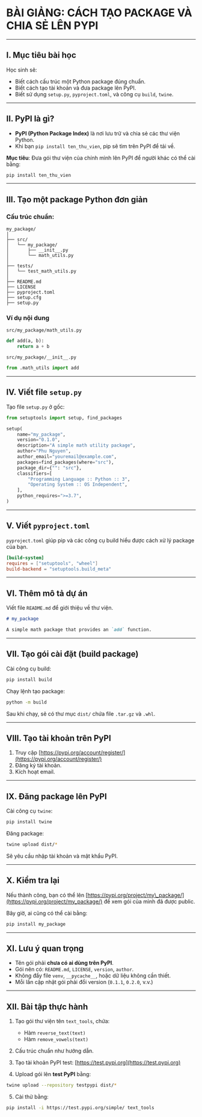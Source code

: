 # BÀI GIẢNG: CÁCH TẠO PACKAGE VÀ CHIA SẺ LÊN PYPI

---

## I. Mục tiêu bài học

Học sinh sẽ:

* Biết cách cấu trúc một Python package đúng chuẩn.
* Biết cách tạo tài khoản và đưa package lên PyPI.
* Biết sử dụng `setup.py`, `pyproject.toml`, và công cụ `build`, `twine`.

---

## II. PyPI là gì?

* **PyPI (Python Package Index)** là nơi lưu trữ và chia sẻ các thư viện Python.
* Khi bạn `pip install ten_thu_vien`, pip sẽ tìm trên PyPI để tải về.

**Mục tiêu**: Đưa gói thư viện của chính mình lên PyPI để người khác có thể cài bằng:

```bash
pip install ten_thu_vien
```

---

## III. Tạo một package Python đơn giản

### Cấu trúc chuẩn:

```
my_package/
│
├── src/
│   └── my_package/
│       ├── __init__.py
│       └── math_utils.py
│
├── tests/
│   └── test_math_utils.py
│
├── README.md
├── LICENSE
├── pyproject.toml
├── setup.cfg
├── setup.py
```

### Ví dụ nội dung

`src/my_package/math_utils.py`

```python
def add(a, b):
    return a + b
```

`src/my_package/__init__.py`

```python
from .math_utils import add
```

---

## IV. Viết file `setup.py`

Tạo file `setup.py` ở gốc:

```python
from setuptools import setup, find_packages

setup(
    name="my_package",
    version="0.1.0",
    description="A simple math utility package",
    author="Phu Nguyen",
    author_email="youremail@example.com",
    packages=find_packages(where="src"),
    package_dir={"": "src"},
    classifiers=[
        "Programming Language :: Python :: 3",
        "Operating System :: OS Independent",
    ],
    python_requires=">=3.7",
)
```

---

## V. Viết `pyproject.toml`

`pyproject.toml` giúp pip và các công cụ build hiểu được cách xử lý package của bạn.

```toml
[build-system]
requires = ["setuptools", "wheel"]
build-backend = "setuptools.build_meta"
```

---

## VI. Thêm mô tả dự án

Viết file `README.md` để giới thiệu về thư viện.

```md
# my_package

A simple math package that provides an `add` function.
```

---

## VII. Tạo gói cài đặt (build package)

Cài công cụ build:

```bash
pip install build
```

Chạy lệnh tạo package:

```bash
python -m build
```

Sau khi chạy, sẽ có thư mục `dist/` chứa file `.tar.gz` và `.whl`.

---

## VIII. Tạo tài khoản trên PyPI

1. Truy cập [https://pypi.org/account/register/](https://pypi.org/account/register/)
2. Đăng ký tài khoản.
3. Kích hoạt email.

---

## IX. Đăng package lên PyPI

Cài công cụ `twine`:

```bash
pip install twine
```

Đăng package:

```bash
twine upload dist/*
```

Sẽ yêu cầu nhập tài khoản và mật khẩu PyPI.

---

## X. Kiểm tra lại

Nếu thành công, bạn có thể lên [https://pypi.org/project/my\_package/](https://pypi.org/project/my_package/) để xem gói của mình đã được public.

Bây giờ, ai cũng có thể cài bằng:

```bash
pip install my_package
```

---

## XI. Lưu ý quan trọng

* Tên gói phải **chưa có ai dùng trên PyPI**.
* Gói nên có: `README.md`, `LICENSE`, `version`, `author`.
* Không đẩy file `venv`, `__pycache__`, hoặc dữ liệu không cần thiết.
* Mỗi lần cập nhật gói phải đổi version (`0.1.1`, `0.2.0`, v.v.)

---

## XII. Bài tập thực hành

1. Tạo gói thư viện tên `text_tools`, chứa:

   * Hàm `reverse_text(text)`
   * Hàm `remove_vowels(text)`
2. Cấu trúc chuẩn như hướng dẫn.
3. Tạo tài khoản PyPI test: [https://test.pypi.org](https://test.pypi.org)
4. Upload gói lên **test PyPI** bằng:

```bash
twine upload --repository testpypi dist/*
```

5. Cài thử bằng:

```bash
pip install -i https://test.pypi.org/simple/ text_tools
```

